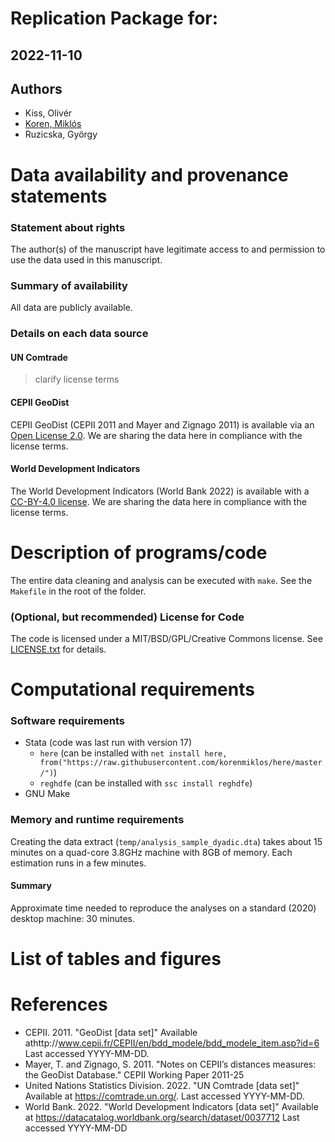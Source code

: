 # Replication Package for: 
## 2022-11-10


## Authors
- Kiss, Olivér
- [Koren, Miklós](https://koren.mk/)
- Ruzicska, György

# Data availability and provenance statements
### Statement about rights
The author(s) of the manuscript have legitimate access to and permission to use the data used in this manuscript.

### Summary of availability
All data are publicly available.

### Details on each data source
#### UN Comtrade

> clarify license terms

#### CEPII GeoDist
CEPII GeoDist (CEPII 2011 and Mayer and Zignago 2011) is available via an [Open License 2.0](https://www.etalab.gouv.fr/wp-content/uploads/2018/11/open-licence.pdf). We are sharing the data here in compliance with the license terms.

#### World Development Indicators
The World Development Indicators (World Bank 2022) is available with a [CC-BY-4.0 license](https://datacatalog.worldbank.org/search/dataset/0037712). We are sharing the data here in compliance with the license terms.

# Description of programs/code

The entire data cleaning and analysis can be executed with `make`. See the `Makefile` in the root of the folder.

### (Optional, but recommended) License for Code
The code is licensed under a MIT/BSD/GPL/Creative Commons license. See [LICENSE.txt](LICENSE.txt) for details.


# Computational requirements

### Software requirements

<!---
List all of the software requirements, up to and including any operating system requirements, for the entire set of code. It is suggested to distribute most dependencies together with the replication package if allowed, in particular if sourced from unversioned code repositories, Github repos, and personal webpages. In all cases, list the version *you* used. 
-->

- Stata (code was last run with version 17)
  - `here` (can be installed with `net install here, from("https://raw.githubusercontent.com/korenmiklos/here/master/")`)
  - `reghdfe` (can be installed with `ssc install reghdfe`)
- GNU Make

### Memory and runtime requirements
Creating the data extract (`temp/analysis_sample_dyadic.dta`) takes about 15 minutes on a quad-core 3.8GHz machine with 8GB of memory. Each estimation runs in a few minutes.

#### Summary

Approximate time needed to reproduce the analyses on a standard (2020) desktop machine: 30 minutes.


# List of tables and figures

<!---
Your programs should clearly identify the tables and figures as they appear in the manuscript, by number. Sometimes, this may be obvious, e.g. a program called "`table1.do`" generates a file called `table1.png`. Sometimes, mnemonics are used, and a mapping is necessary. In all circumstances, provide a list of tables and figures, identifying the program (and possibly the line number) where a figure is created.

If the public repository is incomplete, because not all data can be provided, as described in the data section, then the list of tables should clearly indicate which tables, figures, and in-text numbers can be reproduced with the public material provided.
-->
# References
- CEPII. 2011. "GeoDist [data set]" Available athttp://www.cepii.fr/CEPII/en/bdd_modele/bdd_modele_item.asp?id=6 Last accessed YYYY-MM-DD. 
- Mayer, T. and Zignago, S. 2011. "Notes on CEPII’s distances measures: the GeoDist Database." CEPII Working Paper 2011-25
- United Nations Statistics Division. 2022. "UN Comtrade [data set]" Available at https://comtrade.un.org/. Last accessed YYYY-MM-DD.
- World Bank. 2022. "World Development Indicators [data set]" Available at https://datacatalog.worldbank.org/search/dataset/0037712 Last accessed YYYY-MM-DD
